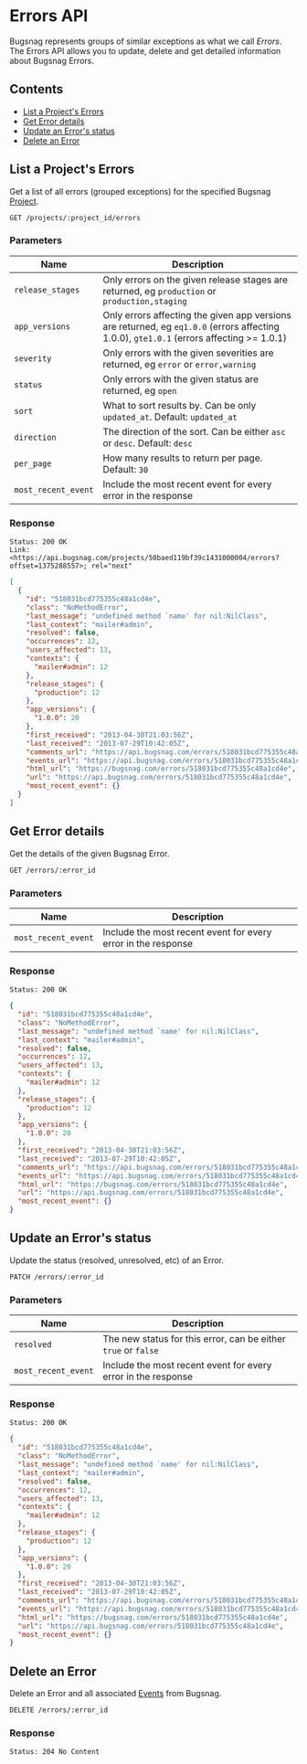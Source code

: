 Errors API
============

Bugsnag represents groups of similar exceptions as what we call *Errors*. The Errors API allows you to update, delete and get detailed information about Bugsnag Errors.


Contents
--------

- [List a Project's Errors](#list-a-project-s-errors)
- [Get Error details](#get-error-details)
- [Update an Error's status](#update-an-error-s-status)
- [Delete an Error](#delete-an-error)


List a Project's Errors
-----------------------

Get a list of all errors (grouped exceptions) for the specified Bugsnag [Project](projects.md).

```http
GET /projects/:project_id/errors
```

### Parameters

Name             | Description
---------------- | -----------
`release_stages` | Only errors on the given release stages are returned, eg `production` or `production,staging`
`app_versions`   | Only errors affecting the given app versions are returned, eg `eq1.0.0` (errors affecting 1.0.0), `gte1.0.1` (errors affecting >= 1.0.1)
`severity`       | Only errors with the given severities are returned, eg `error` or `error,warning`
`status`         | Only errors with the given status are returned, eg `open`
`sort`           | What to sort results by. Can be only `updated_at`. Default: `updated_at`
`direction`      | The direction of the sort. Can be either `asc` or `desc`. Default: `desc`
`per_page`       | How many results to return per page. Default: `30`
`most_recent_event` | Include the most recent event for every error in the response

### Response

```http
Status: 200 OK
Link: <https://api.bugsnag.com/projects/50baed119bf39c1431000004/errors?offset=1375288557>; rel="next"
```
```json
[
  {
    "id": "518031bcd775355c48a1cd4e",
    "class": "NoMethodError",
    "last_message": "undefined method `name' for nil:NilClass",
    "last_context": "mailer#admin",
    "resolved": false,
    "occurrences": 12,
    "users_affected": 13,
    "contexts": {
      "mailer#admin": 12
    },
    "release_stages": {
      "production": 12
    },
    "app_versions": {
      "1.0.0": 20
    },
    "first_received": "2013-04-30T21:03:56Z",
    "last_received": "2013-07-29T10:42:05Z",
    "comments_url": "https://api.bugsnag.com/errors/518031bcd775355c48a1cd4e/comments",
    "events_url": "https://api.bugsnag.com/errors/518031bcd775355c48a1cd4e/events",
    "html_url": "https://bugsnag.com/errors/518031bcd775355c48a1cd4e",
    "url": "https://api.bugsnag.com/errors/518031bcd775355c48a1cd4e",
    "most_recent_event": {}
  }
]
```


Get Error details
-----------------

Get the details of the given Bugsnag Error.

```http
GET /errors/:error_id
```

### Parameters

Name             | Description
---------------- | -----------
`most_recent_event` | Include the most recent event for every error in the response

### Response

```http
Status: 200 OK
```
```json
{
  "id": "518031bcd775355c48a1cd4e",
  "class": "NoMethodError",
  "last_message": "undefined method `name' for nil:NilClass",
  "last_context": "mailer#admin",
  "resolved": false,
  "occurrences": 12,
  "users_affected": 13,
  "contexts": {
    "mailer#admin": 12
  },
  "release_stages": {
    "production": 12
  },
  "app_versions": {
    "1.0.0": 20
  },
  "first_received": "2013-04-30T21:03:56Z",
  "last_received": "2013-07-29T10:42:05Z",
  "comments_url": "https://api.bugsnag.com/errors/518031bcd775355c48a1cd4e/comments",
  "events_url": "https://api.bugsnag.com/errors/518031bcd775355c48a1cd4e/events",
  "html_url": "https://bugsnag.com/errors/518031bcd775355c48a1cd4e",
  "url": "https://api.bugsnag.com/errors/518031bcd775355c48a1cd4e",
  "most_recent_event": {}
}
```


Update an Error's status
------------------------

Update the status (resolved, unresolved, etc) of an Error.

```http
PATCH /errors/:error_id
```

### Parameters

Name       | Description
---------- | -----------
`resolved` | The new status for this error, can be either `true` or `false`
`most_recent_event` | Include the most recent event for every error in the response

### Response

```http
Status: 200 OK
```
```json
{
  "id": "518031bcd775355c48a1cd4e",
  "class": "NoMethodError",
  "last_message": "undefined method `name' for nil:NilClass",
  "last_context": "mailer#admin",
  "resolved": false,
  "occurrences": 12,
  "users_affected": 13,
  "contexts": {
    "mailer#admin": 12
  },
  "release_stages": {
    "production": 12
  },
  "app_versions": {
    "1.0.0": 20
  },
  "first_received": "2013-04-30T21:03:56Z",
  "last_received": "2013-07-29T10:42:05Z",
  "comments_url": "https://api.bugsnag.com/errors/518031bcd775355c48a1cd4e/comments",
  "events_url": "https://api.bugsnag.com/errors/518031bcd775355c48a1cd4e/events",
  "html_url": "https://bugsnag.com/errors/518031bcd775355c48a1cd4e",
  "url": "https://api.bugsnag.com/errors/518031bcd775355c48a1cd4e",
  "most_recent_event": {}
}
```


Delete an Error
---------------

Delete an Error and all associated [Events](events.md) from Bugsnag.

```http
DELETE /errors/:error_id
```

### Response

```http
Status: 204 No Content
```
